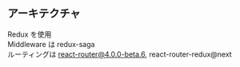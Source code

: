## アーキテクチャ

Redux を使用  
Middleware は redux-saga  
ルーティングは react-router@4.0.0-beta.6, react-router-redux@next
